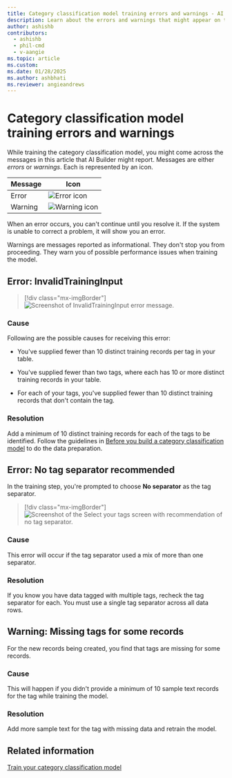 ```yaml
---
title: Category classification model training errors and warnings - AI Builder
description: Learn about the errors and warnings that might appear on the AI Builder category classification model details page.
author: ashishb
contributors:
  - ashishb
  - phil-cmd
  - v-aangie
ms.topic: article
ms.custom: 
ms.date: 01/28/2025
ms.author: ashbhati
ms.reviewer: angieandrews
---
```


# Category classification model training errors and warnings

While training the category classification model, you might come across the messages in this article that AI Builder might report. Messages are either *errors* or *warnings*. Each is represented by an icon.

|Message |Icon  |
|---------|---------|
|Error   | ![Error icon](media/predict-icon-error.png "Error icon")        |
|Warning | ![Warning icon](media/predict-icon-warn.png "Warning icon")

When an error occurs, you can't continue until you resolve it. If the system is unable to correct a problem, it will show you an error.

Warnings are messages reported as informational. They don't stop you from proceeding. They warn you of possible performance issues when training the model.

## Error: InvalidTrainingInput

> [!div class="mx-imgBorder"]
> ![Screenshot of InvalidTrainingInput error message.](media/cclass-error-invalid.png "InvalidTrainingInput error message")

### Cause

Following are the possible causes for receiving this error:

- You've supplied fewer than 10 distinct training records per tag in your table.

- You've supplied fewer than two tags, where each has 10 or more distinct training records in your table.

- For each of your tags, you've supplied fewer than 10 distinct training records that don't contain the tag.

### Resolution

Add a minimum of 10 distinct training records for each of the tags to be identified. Follow the guidelines in [Before you build a category classification model](before-you-build-text-classification-model.md#data-preparation) to do the data preparation.

## Error: No tag separator recommended

In the training step, you're prompted to choose **No separator** as the tag separator.

> [!div class="mx-imgBorder"]
> ![Screenshot of the Select your tags screen with recommendation of no tag separator.](media/cclass-tags.png "Error message for recommendation of no tag separator")

### Cause

This error will occur if the tag separator used a mix of more than one separator.

### Resolution

If you know you have data tagged with multiple tags, recheck the tag separator for each. You must use a single tag separator across all data rows.

## Warning: Missing tags for some records

For the new records being created, you find that tags are missing for some records.

### Cause 

This will happen if you didn't provide a minimum of 10 sample text records for the tag while training the model.

### Resolution

Add more sample text for the tag with missing data and retrain the model.

## Related information

[Train your category classification model](train-text-classification-model.md)
